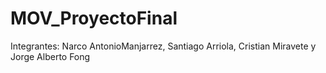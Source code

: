 # MOV_ProyectoFinal
Integrantes: Narco AntonioManjarrez, Santiago Arriola, Cristian Miravete y Jorge Alberto Fong
